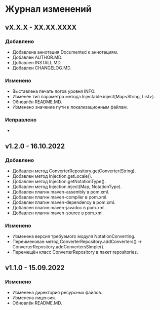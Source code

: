 # Журнал изменений

## vX.X.X - XX.XX.XXXX

### Добавлено
* Добавлена аннотация Documented к аннотациям.
* Добавлен AUTHOR.MD.
* Добавлен INSTALL.MD.
* Добавлен CHANGELOG.MD.

### Изменено
* Выставлена печать логов уровня INFO.
* Изменён тип параметра метода Injectable.inject(Map<String, List<String>>).
* Обновлён README.MD.
* Изменено значение пути к локализационным файлам.

### Исправлено
*

## v1.2.0 - 16.10.2022

### Добавлено
* Добавлен метод ConverterRepository.getConverter(String).
* Добавлен метод Injection.getLocale().
* Добавлен метод Injection.getNotationType().
* Добавлен метод Injection.inject(Map, NotationType).
* Добавлен плагин maven-assembly в pom.xml.
* Добавлен плагин maven-compiler в pom.xml.
* Добавлен плагин maven-dependency в pom.xml.
* Добавлен плагин maven-javadoc в pom.xml.
* Добавлен плагин maven-source в pom.xml.

### Изменено
* Изменена версия требуемого модуля NotationConverting.
* Переименован метод ConverterRepository.addConverters() -> ConverterRepository.addConvertersSimple().
* Перемещён класс ConverterRepository в пакет repositories.

## v1.1.0 - 15.09.2022

### Изменено
* Изменена директория ресурсных файлов.
* Изменена лицензия.
* Обновлён README.MD.
